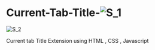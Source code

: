 # Current-Tab-Title-![S_1](https://user-images.githubusercontent.com/56557700/201925349-c80f12c5-7ebf-49ec-a4f3-c01ee9ebe43b.png)
![S_2](https://user-images.githubusercontent.com/56557700/201925369-ce20ed9a-d590-48f6-9d7f-7eaa49ba11f8.png)

Current tab Title Extension using HTML , CSS , Javascript 
